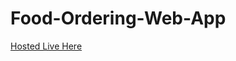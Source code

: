 # Food-Ordering-Web-App

[Hosted Live Here](https://food-ordering-web-app-frontend-h2v2.onrender.com/)

